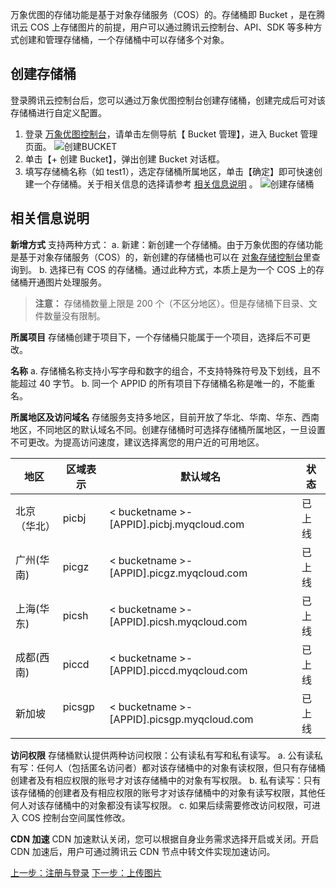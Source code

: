 万象优图的存储功能是基于对象存储服务（COS）的。存储桶即 Bucket ，是在腾讯云 COS 上存储图片的前提，用户可以通过腾讯云控制台、API、SDK 等多种方式创建和管理存储桶，一个存储桶中可以存储多个对象。
## 创建存储桶
登录腾讯云控制台后，您可以通过万象优图控制台创建存储桶，创建完成后可对该存储桶进行自定义配置。
1. 登录 [万象优图控制台](https://console.cloud.tencent.com/ci/index)，请单击左侧导航【 Bucket 管理】，进入 Bucket 管理页面。
![创建BUCKET](//mc.qcloudimg.com/static/img/ee31ad88e824f1b7661cdc26e8e85ad1/image.png)
2. 单击【+ 创建 Bucket】，弹出创建 Bucket 对话框。
3. 填写存储桶名称（如 test1），选定存储桶所属地区，单击【确定】即可快速创建一个存储桶。关于相关信息的选择请参考 [相关信息说明](#1) 。
![创建存储桶](https://mc.qcloudimg.com/static/img/faf10f633760416d7984d07416328ba2/image.png)

## 相关信息说明
**新增方式**
支持两种方式：
a. 新建：新创建一个存储桶。由于万象优图的存储功能是基于对象存储服务（COS）的，新创建的存储桶也可以在 [对象存储控制台](https://console.cloud.tencent.com/cos4/index)里查询到。
b. 选择已有 COS 的存储桶。通过此种方式，本质上是为一个 COS 上的存储桶开通图片处理服务。
>  **注意：**
>   存储桶数量上限是 200 个（不区分地区）。但是存储桶下目录、文件数量没有限制。

**所属项目**
存储桶创建于项目下，一个存储桶只能属于一个项目，选择后不可更改。

**名称**
a. 存储桶名称支持小写字母和数字的组合，不支持特殊符号及下划线，且不能超过 40 字节。
b. 同一个 APPID 的所有项目下存储桶名称是唯一的，不能重名。

**所属地区及访问域名**
存储服务支持多地区，目前开放了华北、华南、华东、西南地区，不同地区的默认域名不同。创建存储桶时可选择存储桶所属地区，一旦设置不可更改。为提高访问速度，建议选择离您的用户近的可用地区。

| 地区   | 区域表示  | 默认域名                                    | 状态   |
| ---- | ----- | --------------------------------------- | ---- |
|北京（华北）| picbj |  < bucketname >-[APPID].picbj.myqcloud.com   |  已上线  |
| 广州(华南)   | picgz | < bucketname >-[APPID].picgz.myqcloud.com | 已上线  |
| 上海(华东)   | picsh | < bucketname >-[APPID].picsh.myqcloud.com | 已上线  |
| 成都(西南)   | piccd | < bucketname >-[APPID].piccd.myqcloud.com | 已上线  |
| 新加坡  | picsgp     | < bucketname >-[APPID].picsgp.myqcloud.com  | 已上线 |


**访问权限**
存储桶默认提供两种访问权限：公有读私有写和私有读写。
a. 公有读私有写：任何人（包括匿名访问者）都对该存储桶中的对象有读权限，但只有存储桶创建者及有相应权限的账号才对该存储桶中的对象有写权限。
b. 私有读写：只有该存储桶的创建者及有相应权限的账号才对该存储桶中的对象有读写权限，其他任何人对该存储桶中的对象都没有读写权限。
c. 如果后续需要修改访问权限，可进入 COS 控制台空间属性修改。

**CDN 加速**
CDN 加速默认关闭，您可以根据自身业务需求选择开启或关闭。开启 CDN 加速后，用户可通过腾讯云 CDN 节点中转文件实现加速访问。

[上一步：注册与登录](/doc/product/460/10511)
[下一步：上传图片](/doc/product/460/10662)
